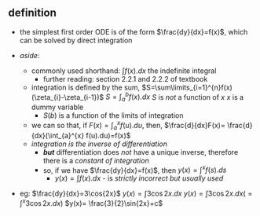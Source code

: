 ## definition
- the simplest first order ODE is of the form $\frac{dy}{dx}=f(x)$, which can be solved by direct integration

- *aside*: 
	- commonly used shorthand: $\int f(x).dx$ the indefinite integral
		- further reading: section 2.2.1 and 2.2.2 of textbook
	- integration is defined by the sum, $S=\sum\limits_{i=1}^{n}f(x)(\zeta_{i}-\zeta_{i-1})$
		$S=\int_{a}^{b}f(x).dx$
			$S$ is *not* a function of $x$
			$x$ is a dummy variable
		- $S(b)$ is a function of the limits of integration
	- we can so that, if $F(x)=\int_{a}^{x}f(u).du$, then, $\frac{d}{dx}F(x)= \frac{d}{dx}(\int_{a}^{x} f(u).du)=f(x)$
	- *integration is the inverse of differentiation*
		- ***but*** differentiation does *not* have a unique inverse, therefore there is a *constant of integration*
		- so, if we have $\frac{dy}{dx}=f(x)$, then $y(x)=\int^{x}f(s).ds$
			- $y(x)=\int f(x).dx$ - is *strictly incorrect but usually used*

-  eg: $\frac{dy}{dx}=3\cos{2x}$
		$y(x)=\int 3\cos{2x}.dx$
		$y(x)=\int 3\cos{2x}.dx(=\int^x 3\cos{2x}.dx)$
		$y(x)= \frac{3}{2}\sin{2x}+c$ 

